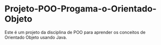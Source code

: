 # Projeto-POO-Progama-o-Orientado-Objeto
Este é um projeto da disciplina de POO para aprender os conceitos de Orientado Objeto usando Java.
